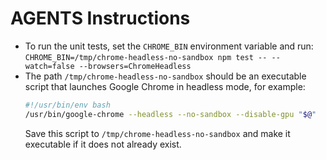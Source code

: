 # AGENTS Instructions

- To run the unit tests, set the `CHROME_BIN` environment variable and run:
  `CHROME_BIN=/tmp/chrome-headless-no-sandbox npm test -- --watch=false --browsers=ChromeHeadless`
- The path `/tmp/chrome-headless-no-sandbox` should be an executable script that launches Google Chrome in headless mode, for example:
  ```bash
  #!/usr/bin/env bash
  /usr/bin/google-chrome --headless --no-sandbox --disable-gpu "$@"
  ```
  Save this script to `/tmp/chrome-headless-no-sandbox` and make it executable if it does not already exist.
